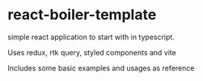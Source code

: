 # react-boiler-template

simple react application to start with in typescript.


Uses redux, rtk query, styled components and vite


Includes some basic examples and usages as reference
